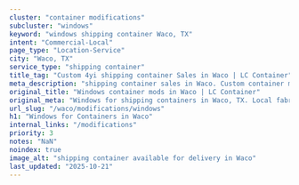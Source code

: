 ```yaml
---
cluster: "container modifications"
subcluster: "windows"
keyword: "windows shipping container Waco, TX"
intent: "Commercial-Local"
page_type: "Location-Service"
city: "Waco, TX"
service_type: "shipping container"
title_tag: "Custom 4yi shipping container Sales in Waco | LC Container"
meta_description: "shipping container sales in Waco. Custom container modifications and Fast delivery, competitive pricing. Serving modifications area. Quote ID: NDS. Call (214) 524-4168 for your free quote today."
original_title: "Windows container mods in Waco | LC Container"
original_meta: "Windows for shipping containers in Waco, TX. Local fabrication & pro install. LC Container — Since 2003. Get a quote."
url_slug: "/waco/modifications/windows"
h1: "Windows for Containers in Waco"
internal_links: "/modifications"
priority: 3
notes: "NaN"
noindex: true
image_alt: "shipping container available for delivery in Waco"
last_updated: "2025-10-21"
---
```


<!-- TODO: Add unique city/inventory copy, images, and internal links here. -->

